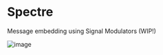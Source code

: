 # Spectre
Message embedding using Signal Modulators (WIP!)

![image](https://github.com/TheBarret/Spectre/assets/25234371/0ac12d5f-ed49-4510-bd17-f40efaa8c11a)

